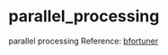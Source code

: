 # parallel_processing
 parallel processing
Reference: [bfortuner](https://github.com/bfortuner/ml-study/blob/master/multitasking_python.ipynb)
